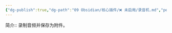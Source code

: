 ```yaml
---
{"dg-publish":true,"dg-path":"09 Obsidian/核心插件/❌ 未启用/录音机.md","permalink":"/09 Obsidian/核心插件/❌ 未启用/录音机/","noteIcon":"dg-note-icon","created":"2025-07-31","updated":"2025-07-31"}
---
```



简介:: 录制音频并保存为附件。